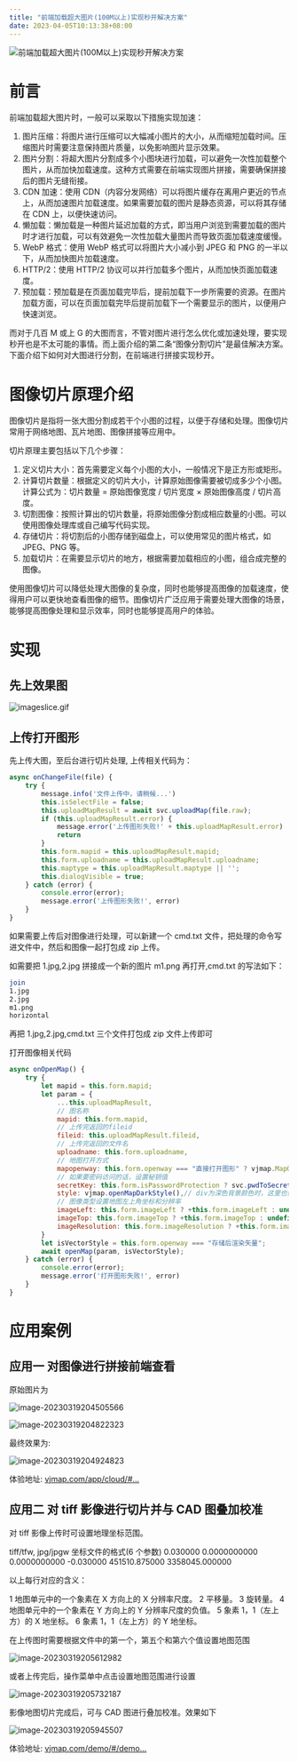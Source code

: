 ```yaml
---
title: "前端加载超大图片(100M以上)实现秒开解决方案"
date: 2023-04-05T10:13:38+08:00
---
```


![前端加载超大图片(100M以上)实现秒开解决方案](https://p9-juejin.byteimg.com/tos-cn-i-k3u1fbpfcp/1cb7a50ba95949f8b58fe60dd3e79c97~tplv-k3u1fbpfcp-zoom-crop-mark:1512:1512:1512:851.awebp?)

# 前言

前端加载超大图片时，一般可以采取以下措施实现加速：

1. 图片压缩：将图片进行压缩可以大幅减小图片的大小，从而缩短加载时间。压缩图片时需要注意保持图片质量，以免影响图片显示效果。
2. 图片分割：将超大图片分割成多个小图块进行加载，可以避免一次性加载整个图片，从而加快加载速度。这种方式需要在前端实现图片拼接，需要确保拼接后的图片无缝衔接。
3. CDN 加速：使用 CDN（内容分发网络）可以将图片缓存在离用户更近的节点上，从而加速图片加载速度。如果需要加载的图片是静态资源，可以将其存储在 CDN 上，以便快速访问。
4. 懒加载：懒加载是一种图片延迟加载的方式，即当用户浏览到需要加载的图片时才进行加载，可以有效避免一次性加载大量图片而导致页面加载速度缓慢。
5. WebP 格式：使用 WebP 格式可以将图片大小减小到 JPEG 和 PNG 的一半以下，从而加快图片加载速度。
6. HTTP/2：使用 HTTP/2 协议可以并行加载多个图片，从而加快页面加载速度。
7. 预加载：预加载是在页面加载完毕后，提前加载下一步所需要的资源。在图片加载方面，可以在页面加载完毕后提前加载下一个需要显示的图片，以便用户快速浏览。

而对于几百 M 或上 G 的大图而言，不管对图片进行怎么优化或加速处理，要实现秒开也是不太可能的事情。而上面介绍的第二条“图像分割切片”是最佳解决方案。下面介绍下如何对大图进行分割，在前端进行拼接实现秒开。

# 图像切片原理介绍

图像切片是指将一张大图分割成若干个小图的过程，以便于存储和处理。图像切片常用于网络地图、瓦片地图、图像拼接等应用中。

切片原理主要包括以下几个步骤：

1. 定义切片大小：首先需要定义每个小图的大小，一般情况下是正方形或矩形。
2. 计算切片数量：根据定义的切片大小，计算原始图像需要被切成多少个小图。计算公式为：切片数量 = 原始图像宽度 / 切片宽度 × 原始图像高度 / 切片高度。
3. 切割图像：按照计算出的切片数量，将原始图像分割成相应数量的小图。可以使用图像处理库或自己编写代码实现。
4. 存储切片：将切割后的小图存储到磁盘上，可以使用常见的图片格式，如 JPEG、PNG 等。
5. 加载切片：在需要显示切片的地方，根据需要加载相应的小图，组合成完整的图像。

使用图像切片可以降低处理大图像的复杂度，同时也能够提高图像的加载速度，使得用户可以更快地查看图像的细节。图像切片广泛应用于需要处理大图像的场景，能够提高图像处理和显示效率，同时也能够提高用户的体验。

# 实现

## 先上效果图

![imageslice.gif](https://vjmap.com/blogimages/imageslice.gif)

## 上传打开图形

先上传大图，至后台进行切片处理, 上传相关代码为：

```js
async onChangeFile(file) {
    try {
        message.info('文件上传中，请稍候...')
        this.isSelectFile = false;
        this.uploadMapResult = await svc.uploadMap(file.raw);
        if (this.uploadMapResult.error) {
            message.error('上传图形失败!' + this.uploadMapResult.error)
            return
        }
        this.form.mapid = this.uploadMapResult.mapid;
        this.form.uploadname = this.uploadMapResult.uploadname;
        this.maptype = this.uploadMapResult.maptype || '';
        this.dialogVisible = true;
    } catch (error) {
        console.error(error);
        message.error('上传图形失败!', error)
    }
}
```

如果需要上传后对图像进行处理，可以新建一个 cmd.txt 文件，把处理的命令写进文件中，然后和图像一起打包成 zip 上传。

如需要把 1.jpg,2.jpg 拼接成一个新的图片 m1.png 再打开,cmd.txt 的写法如下：

```bash
join
1.jpg
2.jpg
m1.png
horizontal
```

再把 1.jpg,2.jpg,cmd.txt 三个文件打包成 zip 文件上传即可

打开图像相关代码

```js
async onOpenMap() {
    try {
        let mapid = this.form.mapid;
        let param = {
            ...this.uploadMapResult,
            // 图名称
            mapid: this.form.mapid,
            // 上传完返回的fileid
            fileid: this.uploadMapResult.fileid,
            // 上传完返回的文件名
            uploadname: this.form.uploadname,
            // 地图打开方式
            mapopenway: this.form.openway === "直接打开图形" ? vjmap.MapOpenWay.Memory : vjmap.MapOpenWay.GeomRender,
            // 如果要密码访问的话，设置秘钥值
            secretKey: this.form.isPasswordProtection ? svc.pwdToSecretKey(this.form.password) : undefined,
            style: vjmap.openMapDarkStyle(),// div为深色背景颜色时，这里也传深色背景样式
            // 图像类型设置地图左上角坐标和分辨率
            imageLeft: this.form.imageLeft ? +this.form.imageLeft : undefined,
            imageTop: this.form.imageTop ? +this.form.imageTop : undefined,
            imageResolution: this.form.imageResolution ? +this.form.imageResolution : undefined,
        }
        let isVectorStyle = this.form.openway === "存储后渲染矢量";
        await openMap(param, isVectorStyle);
    } catch (error) {
        console.error(error);
        message.error('打开图形失败!', error)
    }
}
```

# 应用案例

## 应用一 对图像进行拼接前端查看

原始图片为

![image-20230319204505566](https://vjmap.com/blogimages/image-20230319204505566.png)

![image-20230319204822323](https://vjmap.com/blogimages/image-20230319204822323.png)

最终效果为:

![image-20230319204924823](https://vjmap.com/blogimages/image-20230319204924823.png)

体验地址: [vjmap.com/app/cloud/#…](https://vjmap.com/app/cloud/#/map/t3c93d14ff09?version=v1&mapopenway=GeomRender&vector=false)

## 应用二 对 tiff 影像进行切片并与 CAD 图叠加校准

对 tiff 影像上传时可设置地理坐标范围。

tiff/tfw, jpg/jpgw 坐标文件的格式(6 个参数) 0.030000 0.0000000000 0.0000000000 -0.030000 451510.875000 3358045.000000

以上每行对应的含义：

1 地图单元中的一个象素在 X 方向上的 X 分辨率尺度。 2 平移量。 3 旋转量。 4 地图单元中的一个象素在 Y 方向上的 Y 分辨率尺度的负值。 5 象素 1，1（左上方）的 X 地坐标。 6 象素 1，1（左上方）的 Y 地坐标。

在上传图时需要根据文件中的第一个，第五个和第六个值设置地图范围

![image-20230319205612982](https://vjmap.com/blogimages/image-20230319205612982.png)

或者上传完后，操作菜单中点击设置地图范围进行设置

![image-20230319205732187](https://vjmap.com/blogimages/image-20230319205732187.png)

影像地图切片完成后，可与 CAD 图进行叠加校准。效果如下

![image-20230319205945507](https://vjmap.com/blogimages/image-20230319205945507.png)

体验地址: [vjmap.com/demo/#/demo…](https://vjmap.com/demo/#/demo/map/comprehensive/04imagecadmap)
